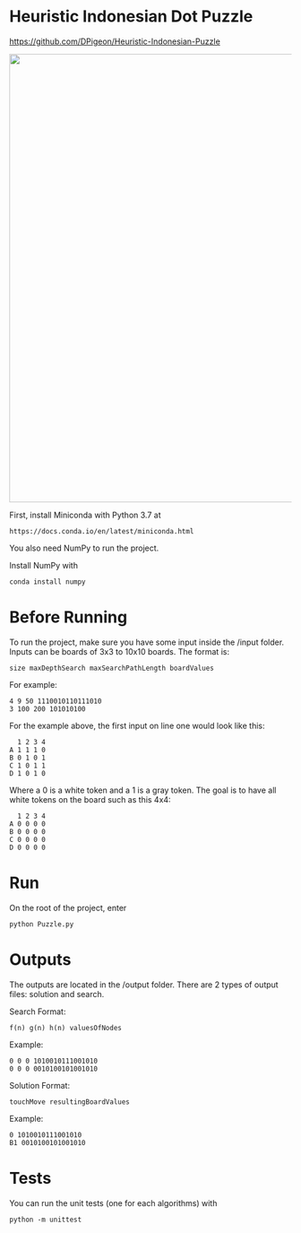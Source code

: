 # Heuristic Indonesian Dot Puzzle
https://github.com/DPigeon/Heuristic-Indonesian-Puzzle

<img width="800" src="https://user-images.githubusercontent.com/37888675/75617802-22e2c200-5b32-11ea-9788-0b181f866cb6.gif">

First, install Miniconda with Python 3.7 at

```
https://docs.conda.io/en/latest/miniconda.html
```

You also need NumPy to run the project.

Install NumPy with

```
conda install numpy
```

# Before Running

To run the project, make sure you have some input inside the /input folder.
Inputs can be boards of 3x3 to 10x10 boards. The format is:

```
size maxDepthSearch maxSearchPathLength boardValues
```

For example:

```
4 9 50 1110010110111010
3 100 200 101010100
```

For the example above, the first input on line one would look like this:

```
  1 2 3 4
A 1 1 1 0
B 0 1 0 1
C 1 0 1 1
D 1 0 1 0
```

Where a 0 is a white token and a 1 is a gray token. The goal is to have all white tokens on the board such as this 4x4:

```
  1 2 3 4
A 0 0 0 0
B 0 0 0 0
C 0 0 0 0
D 0 0 0 0
```

# Run

On the root of the project, enter

```
python Puzzle.py
```

# Outputs

The outputs are located in the /output folder.
There are 2 types of output files: solution and search.

Search Format:

```
f(n) g(n) h(n) valuesOfNodes
```

Example:

```
0 0 0 1010010111001010
0 0 0 0010100101001010
```

Solution Format:

```
touchMove resultingBoardValues
```

Example:

```
0 1010010111001010
B1 0010100101001010
```

# Tests

You can run the unit tests (one for each algorithms) with
```
python -m unittest
```